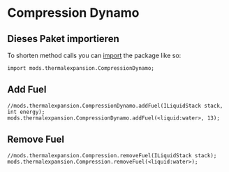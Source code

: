 # Compression Dynamo

## Dieses Paket importieren

To shorten method calls you can [import](/AdvancedFunctions/Import/) the package like so:

```zenscript
import mods.thermalexpansion.CompressionDynamo;
```

## Add Fuel

```zenscript
//mods.thermalexpansion.CompressionDynamo.addFuel(ILiquidStack stack, int energy);
mods.thermalexpansion.CompressionDynamo.addFuel(<liquid:water>, 13);
```

## Remove Fuel

```zenscript
//mods.thermalexpansion.Compression.removeFuel(ILiquidStack stack);
mods.thermalexpansion.Compression.removeFuel(<liquid:water>);
```